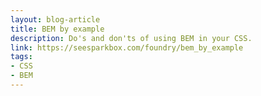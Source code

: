```yaml
---
layout: blog-article
title: BEM by example
description: Do's and don'ts of using BEM in your CSS.
link: https://seesparkbox.com/foundry/bem_by_example
tags:
- CSS
- BEM
---
```

